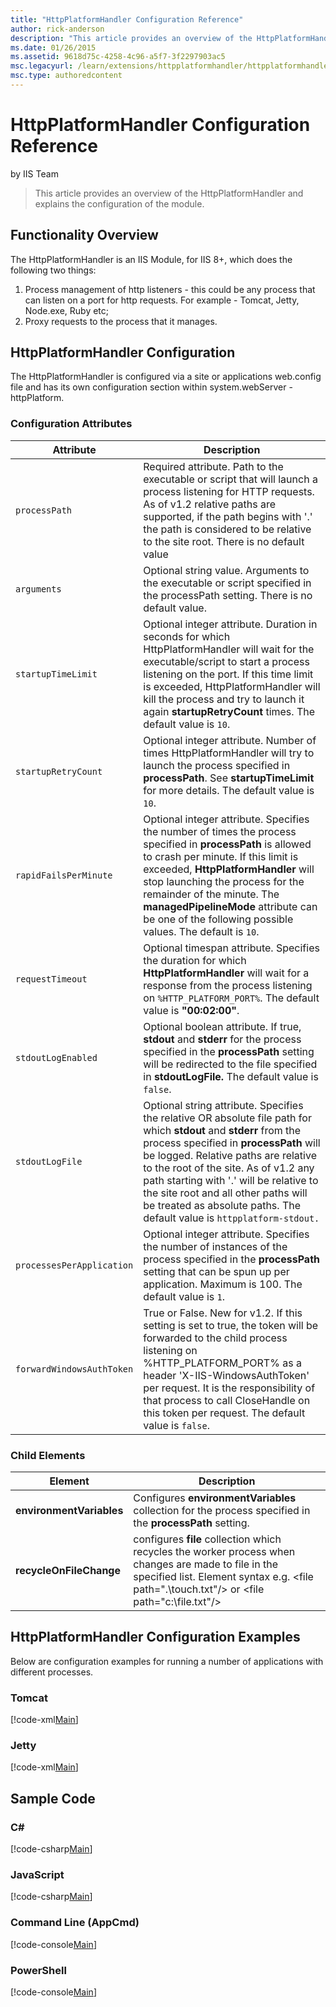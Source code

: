 ```yaml
---
title: "HttpPlatformHandler Configuration Reference"
author: rick-anderson
description: "This article provides an overview of the HttpPlatformHandler and explains the configuration of the module."
ms.date: 01/26/2015
ms.assetid: 9618d75c-4258-4c96-a5f7-3f2297903ac5
msc.legacyurl: /learn/extensions/httpplatformhandler/httpplatformhandler-configuration-reference
msc.type: authoredcontent
---
```

# HttpPlatformHandler Configuration Reference

by IIS Team

> This article provides an overview of the HttpPlatformHandler and explains the configuration of the module.

<a id="_Functionality_Overview"></a>

## Functionality Overview

The HttpPlatformHandler is an IIS Module, for IIS 8+, which does the following two things:

1. Process management of http listeners - this could be any process that can listen on a port for http requests. For example - Tomcat, Jetty, Node.exe, Ruby etc;
2. Proxy requests to the process that it manages.

<a id="_HttpPlatformHandler_Configuration"></a>

## HttpPlatformHandler Configuration

 The HttpPlatformHandler is configured via a site or applications web.config file and has its own configuration section within system.webServer - httpPlatform. 

### Configuration Attributes

| **Attribute** | **Description** |
| --- | --- |
| `processPath` | Required attribute. Path to the executable or script that will launch a process listening for HTTP requests. As of v1.2 relative paths are supported, if the path begins with '.' the path is considered to be relative to the site root. There is no default value |
| `arguments` | Optional string value. Arguments to the executable or script specified in the processPath setting. There is no default value. |
| `startupTimeLimit` | Optional integer attribute. Duration in seconds for which HttpPlatformHandler will wait for the executable/script to start a process listening on the port. If this time limit is exceeded, HttpPlatformHandler will kill the process and try to launch it again **startupRetryCount** times. The default value is `10`. |
| `startupRetryCount` | Optional integer attribute. Number of times HttpPlatformHandler will try to launch the process specified in **processPath**. See **startupTimeLimit** for more details. The default value is `10`. |
| `rapidFailsPerMinute` | Optional integer attribute. Specifies the number of times the process specified in **processPath** is allowed to crash per minute. If this limit is exceeded, **HttpPlatformHandler** will stop launching the process for the remainder of the minute. The **managedPipelineMode** attribute can be one of the following possible values. The default is `10`. |
| `requestTimeout` | Optional timespan attribute. Specifies the duration for which **HttpPlatformHandler** will wait for a response from the process listening on `%HTTP_PLATFORM_PORT%`. The default value is **"00:02:00"**. |
| `stdoutLogEnabled` | Optional boolean attribute. If true, **stdout** and **stderr** for the process specified in the **processPath** setting will be redirected to the file specified in **stdoutLogFile.** The default value is `false`. |
| `stdoutLogFile` | Optional string attribute. Specifies the relative OR absolute file path for which **stdout** and **stderr** from the process specified in **processPath** will be logged. Relative paths are relative to the root of the site. As of v1.2 any path starting with '.' will be relative to the site root and all other paths will be treated as absolute paths. The default value is `httpplatform-stdout.` |
| `processesPerApplication` | Optional integer attribute. Specifies the number of instances of the process specified in the **processPath** setting that can be spun up per application. Maximum is 100. The default value is `1`. |
| `forwardWindowsAuthToken` | True or False. New for v1.2. If this setting is set to true, the token will be forwarded to the child process listening on %HTTP\_PLATFORM\_PORT% as a header 'X-IIS-WindowsAuthToken' per request. It is the responsibility of that process to call CloseHandle on this token per request. The default value is `false`. |

### Child Elements

| **Element** | **Description** |
| --- | --- |
| **environmentVariables** | Configures **environmentVariables** collection for the process specified in the **processPath** setting. |
| **recycleOnFileChange** | configures **file** collection which recycles the worker process when changes are made to file in the specified list. Element syntax e.g. &lt;file path=&quot;.\touch.txt&quot;/&gt; or &lt;file path=&quot;c:\file.txt&quot;/&gt; |

<a id="_HttpPlatformHandler_Configuration_E"></a>

## HttpPlatformHandler Configuration Examples

 Below are configuration examples for running a number of applications with different processes. 

### Tomcat

[!code-xml[Main](httpplatformhandler-configuration-reference/samples/sample1.xml)]

### Jetty

[!code-xml[Main](httpplatformhandler-configuration-reference/samples/sample2.xml)]

<a id="_Sample_Code"></a>

## Sample Code

### C\#

[!code-csharp[Main](httpplatformhandler-configuration-reference/samples/sample3.cs)]

### JavaScript

[!code-csharp[Main](httpplatformhandler-configuration-reference/samples/sample4.cs)]

### Command Line (AppCmd)

[!code-console[Main](httpplatformhandler-configuration-reference/samples/sample5.cmd)]

### PowerShell

[!code-console[Main](httpplatformhandler-configuration-reference/samples/sample6.cmd)]
